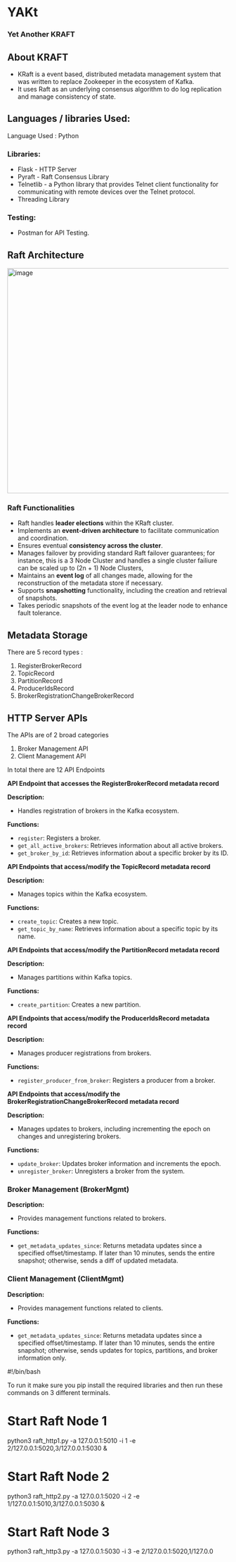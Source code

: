 # YAKt
### Yet Another KRAFT

## About KRAFT
- KRaft is a event based, distributed metadata management system that was written to replace Zookeeper in the ecosystem of Kafka.
- It uses Raft as an underlying consensus algorithm to do log replication and manage consistency of state.

## Languages / libraries Used:
Language Used : Python 

### Libraries:
- Flask - HTTP Server
- Pyraft - Raft Consensus Library
- Telnetlib - a Python library that provides Telnet client functionality for communicating with remote devices over the Telnet protocol.
- Threading Library

### Testing:
- Postman for API Testing.



## Raft Architecture
<img width="511" alt="image" src="https://github.com/Ashwinr-07/YAKt/assets/105007681/4173e06f-746c-4d40-9fec-6b5b6e2c6619">



### Raft Functionalities
- Raft handles __leader elections__ within the KRaft cluster.
- Implements an __event-driven architecture__ to facilitate communication and coordination.
- Ensures eventual __consistency across the cluster__.
- Manages failover by providing standard Raft failover guarantees; for instance, this is a 3 Node Cluster and handles a single cluster failiure can be scaled up to (2n + 1) Node Clusters,
- Maintains an __event log__ of all changes made, allowing for the reconstruction of the metadata store if necessary.
- Supports __snapshotting__ functionality, including the creation and retrieval of snapshots.
- Takes periodic snapshots of the event log at the leader node to enhance fault tolerance.



## Metadata Storage

There are 5 record types : 
1) RegisterBrokerRecord
2) TopicRecord
3) PartitionRecord
4) ProducerIdsRecord
5) BrokerRegistrationChangeBrokerRecord


## HTTP Server APIs

The APIs are of 2 broad categories
1) Broker Management API
2) Client Management API

In total there are 12 API Endpoints



__API Endpoint that accesses the RegisterBrokerRecord metadata record__

__Description:__
- Handles registration of brokers in the Kafka ecosystem.

__Functions:__
- `register`: Registers a broker.
- `get_all_active_brokers`: Retrieves information about all active brokers.
- `get_broker_by_id`: Retrieves information about a specific broker by its ID.

__API Endpoints that access/modify the TopicRecord metadata record__


__Description:__
- Manages topics within the Kafka ecosystem.

__Functions:__
- `create_topic`: Creates a new topic.
- `get_topic_by_name`: Retrieves information about a specific topic by its name.

__API Endpoints that access/modify the PartitionRecord metadata record__

__Description:__
- Manages partitions within Kafka topics.

__Functions:__
- `create_partition`: Creates a new partition.

__API Endpoints that access/modify the ProducerIdsRecord metadata record__

__Description:__
- Manages producer registrations from brokers.

__Functions:__
- `register_producer_from_broker`: Registers a producer from a broker.

__API Endpoints that access/modify the BrokerRegistrationChangeBrokerRecord metadata record__

__Description:__
- Manages updates to brokers, including incrementing the epoch on changes and unregistering brokers.

__Functions:__
- `update_broker`: Updates broker information and increments the epoch.
- `unregister_broker`: Unregisters a broker from the system.

### Broker Management (BrokerMgmt)

__Description:__
- Provides management functions related to brokers.

__Functions:__
- `get_metadata_updates_since`: Returns metadata updates since a specified offset/timestamp. If later than 10 minutes, sends the entire snapshot; otherwise, sends a diff of updated metadata.

### Client Management (ClientMgmt)

__Description:__
- Provides management functions related to clients.

__Functions:__
- `get_metadata_updates_since`: Returns metadata updates since a specified offset/timestamp. If later than 10 minutes, sends the entire snapshot; otherwise, sends updates for topics, partitions, and broker information only.

#!/bin/bash

To run it make sure you pip install the required libraries and then run these commands on 3 different terminals.

# Start Raft Node 1
python3 raft_http1.py -a 127.0.0.1:5010 -i 1 -e 2/127.0.0.1:5020,3/127.0.0.1:5030 &

# Start Raft Node 2
python3 raft_http2.py -a 127.0.0.1:5020 -i 2 -e 1/127.0.0.1:5010,3/127.0.0.1:5030 &

# Start Raft Node 3
python3 raft_http3.py -a 127.0.0.1:5030 -i 3 -e 2/127.0.0.1:5020,1/127.0.0



